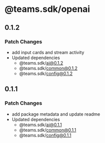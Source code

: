 # @teams.sdk/openai

## 0.1.2

### Patch Changes

- add input cards and stream activity
- Updated dependencies
  - @teams.sdk/ai@0.1.2
  - @teams.sdk/common@0.1.2
  - @teams.sdk/config@0.1.2

## 0.1.1

### Patch Changes

- add package metadata and update readme
- Updated dependencies
  - @teams.sdk/ai@0.1.1
  - @teams.sdk/common@0.1.1
  - @teams.sdk/config@0.1.1
